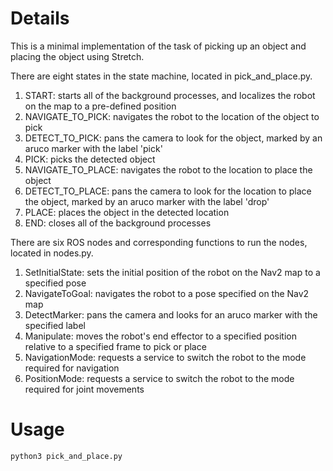 # Details
This is a minimal implementation of the task of picking up an object and placing the object using Stretch. 

There are eight states in the state machine, located in pick_and_place.py.

1. START: starts all of the background processes, and localizes the robot on the map to a pre-defined position
2. NAVIGATE_TO_PICK: navigates the robot to the location of the object to pick
3. DETECT_TO_PICK: pans the camera to look for the object, marked by an aruco marker with the label 'pick'
4. PICK: picks the detected object
5. NAVIGATE_TO_PLACE: navigates the robot to the location to place the object
6. DETECT_TO_PLACE: pans the camera to look for the location to place the object, marked by an aruco marker with the label 'drop'
7. PLACE: places the object in the detected location
8. END: closes all of the background processes

There are six ROS nodes and corresponding functions to run the nodes, located in nodes.py.

1. SetInitialState: sets the initial position of the robot on the Nav2 map to a specified pose
2. NavigateToGoal: navigates the robot to a pose specified on the Nav2 map
3. DetectMarker: pans the camera and looks for an aruco marker with the specified label
4. Manipulate: moves the robot's end effector to a specified position relative to a specified frame to pick or place
5. NavigationMode: requests a service to switch the robot to the mode required for navigation
6. PositionMode: requests a service to switch the robot to the mode required for joint movements


# Usage
```python3 pick_and_place.py```
